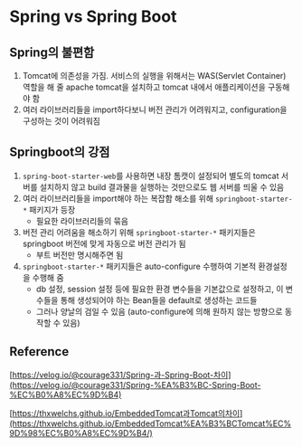 # Spring vs Spring Boot

## Spring의 불편함

1. Tomcat에 의존성을 가짐. 서비스의 실행을 위해서는 WAS(Servlet Container) 역할을 해 줄 apache tomcat을 설치하고 tomcat 내에서 애플리케이션을 구동해야 함
2. 여러 라이브러리들을 import하다보니 버전 관리가 어려워지고, configuration을 구성하는 것이 어려워짐

## Springboot의 강점

1. `spring-boot-starter-web`를 사용하면 내장 톰캣이 설정되어 별도의 tomcat 서버를 설치하지 않고 build 결과물을 실행하는 것만으로도 웹 서버를 띄울 수 있음
2. 여러 라이브러리들을 import해야 하는 복잡함 해소를 위해 `springboot-starter-*` 패키지가 등장
   * 필요한 라이브러리들의 묶음
3. 버전 관리 어려움을 해소하기 위해 `springboot-starter-*` 패키지들은 springboot 버전에 맞게 자동으로 버전 관리가 됨
   * 부트 버전만 명시해주면 됨
4. `springboot-starter-*` 패키지들은 auto-configure 수행하여 기본적 환경설정을 수행해 줌
   * db 설정, session 설정 등에 필요한 환경 변수들을 기본값으로 설정하고, 이 변수들을 통해 생성되어야 하는 Bean들을 default로 생성하는 코드들
   * 그러나 양날의 검일 수 있음 (auto-configure에 의해 원하지 않는 방향으로 동작할 수 있음)

## Reference

[https://velog.io/@courage331/Spring-과-Spring-Boot-차이](https://velog.io/@courage331/Spring-%EA%B3%BC-Spring-Boot-%EC%B0%A8%EC%9D%B4)

[https://thxwelchs.github.io/EmbeddedTomcat과Tomcat의차이](https://thxwelchs.github.io/EmbeddedTomcat%EA%B3%BCTomcat%EC%9D%98%EC%B0%A8%EC%9D%B4/)

